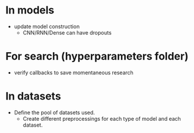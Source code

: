 
# In models
- update model construction
    - CNN/RNN/Dense can have dropouts

# For search (hyperparameters folder)
- verify callbacks to save momentaneous research

# In datasets
- Define the pool of datasets used.
    - Create different preprocessings for each type of model and each dataset.



